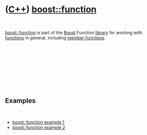 
 

 

 

 

 

([C++](Cpp.md)) [boost::function](CppBoostFunction.md)
========================================================

 

[boost::function](CppFunction.md) is part of the
[Boost](CppBoost.md).Function [library](CppLibrary.md) for working
with [functions](CppFunction.md) in general, including [member
functions](CppMemberFunction.md).

 

 

 

 

 

Examples
--------

 

-   [boost::function example 1](CppBoostFunctionExample1.md)
-   [boost::function example 2](CppBoostFunctionExample1.md)

 

 

 

 

 

 

